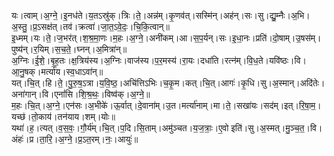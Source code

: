 

  
यः।त्वाम्।अ॒ग्ने॒।इ॒नध॑ते।य॒तऽस्रु॑क्।त्रिः।ते॒।अन्न॑म्।कृ॒णव॑त्।सस्मि॑न्।अह॑न्।सः।सु।द्यु॒म्नैः।अ॒भि।अ॒स्तु॒।प्र॒ऽसक्ष॑त्।तव॑।क्रत्वा॑।जा॒त॒ऽवे॒दः॒।चि॒कि॒त्वान्॥  
इ॒ध्मम्।यः।ते॒।ज॒भर॑त्।श॒श्र॒मा॒णः।म॒हः।अ॒ग्ने॒।अनी॑कम्।आ।स॒प॒र्यन्।सः।इ॒धा॒नः।प्रति॑।दो॒षाम्।उ॒षस॑म्।पुष्य॑न्।र॒यिम्।स॒च॒ते॒।घ्नन्।अ॒मित्रा॑न्॥  
अ॒ग्निः।ई॒शे॒।बृ॒ह॒तः।क्ष॒त्रिय॑स्य।अ॒ग्निः।वाज॑स्य।प॒र॒मस्य॑।रा॒यः।दधा॑ति।रत्न॑म्।वि॒ध॒ते।यवि॑ष्ठः।वि।आ॒नु॒षक्।मर्त्या॑य।स्व॒धाऽवा॑न्॥  
यत्।चि॒त्।हि।ते॒।पु॒रु॒ष॒ऽत्रा।य॒वि॒ष्ठ॒।अचि॑त्तिऽभिः।च॒कृ॒म।कत्।चि॒त्।आगः॑।कृ॒धि।सु।अ॒स्मान्।अदि॑तेः।अना॑गान्।वि।एनां॑सि।शि॒श्र॒थः॒।विष्व॑क्।अ॒ग्ने॒॥  
म॒हः।चि॒त्।अ॒ग्ने॒।एन॑सः।अ॒भीके॑।ऊ॒र्वात्।दे॒वाना॑म्।उ॒त।मर्त्या॑नाम्।मा।ते॒।सखा॑यः।सद॑म्।इत्।रि॒षा॒म॒।यच्छ॑।तो॒काय॑।तन॑याय।शम्।योः॥  
यथा॑।ह॒।त्यत्।व॒स॒वः॒।गौ॒र्य॑म्।चि॒त्।प॒दि।सि॒ताम्।अमु॑ञ्चत।य॒ज॒त्राः॒।ए॒वो इति॑।सु।अ॒स्मत्।मु॒ञ्च॒त॒।वि।अंहः॑।प्र।ता॒रि॒।अ॒ग्ने॒।प्र॒ऽत॒रम्।नः॒।आयुः॑॥  
